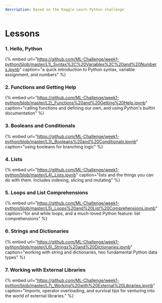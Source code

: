 ```yaml
---
description: Based on the Kaggle Learn Python challenge
---
```


# Lessons

### 1. **Hello, Python**

{% embed url="https://github.com/ML-Challenge/week1-python/blob/master/L1\_Syntax%2C%20Variables%2C%20and%20Numbers.ipynb" caption="a quick introduction to Python syntax, variable assignment, and numbers" %}

### **2. Functions and Getting Help**

{% embed url="https://github.com/ML-Challenge/week1-python/blob/master/L2\_Functions%20and%20Getting%20Help.ipynb" caption="calling functions and defining our own, and using Python\'s builtin documentation" %}

### **3. Booleans and Conditionals**

{% embed url="https://github.com/ML-Challenge/week1-python/blob/master/L3\_Booleans%20and%20Conditionals.ipynb" caption="using booleans for branching logic" %}

### **4. Lists**

{% embed url="https://github.com/ML-Challenge/week1-python/blob/master/L4\_Lists.ipynb" caption="lists and the things you can do with them. Includes indexing, slicing and mutating" %}

### **5. Loops and List Comprehensions**

{% embed url="https://github.com/ML-Challenge/week1-python/blob/master/L5\_Loops%20and%20List%20Comprehensions.ipynb" caption="for and while loops, and a much-loved Python feature: list comprehensions" %}

### **6. Strings and Dictionaries**

{% embed url="https://github.com/ML-Challenge/week1-python/blob/master/L6\_Strings%20and%20Dictionaries.ipynb" caption="working with string and dictionaries, two fundamental Python data types" %}

### **7. Working with External Libraries**

{% embed url="https://github.com/ML-Challenge/week1-python/blob/master/L7\_Working%20with%20External%20Libraries.ipynb" caption="Imports, operator overloading, and survival tips for venturing into the world of external libraries." %}

